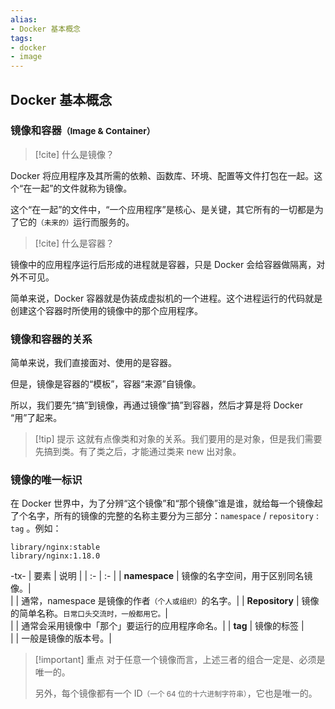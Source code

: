```yaml
---
alias: 
- Docker 基本概念
tags: 
- docker
- image 
---
```


## Docker 基本概念

### 镜像和容器<small>（Image & Container）</small>

> [!cite] 什么是镜像？

Docker 将应用程序及其所需的依赖、函数库、环境、配置等文件打包在一起。这个“在一起”的文件就称为镜像。

这个“在一起”的文件中，“一个应用程序”是核心、是关键，其它所有的一切都是为了它的<small>（未来的）</small>运行而服务的。

> [!cite] 什么是容器？

镜像中的应用程序运行后形成的进程就是容器，只是 Docker 会给容器做隔离，对外不可见。

简单来说，Docker 容器就是伪装成虚拟机的一个进程。这个进程运行的代码就是创建这个容器时所使用的镜像中的那个应用程序。

### 镜像和容器的关系

简单来说，我们直接面对、使用的是容器。

但是，镜像是容器的“模板”，容器“来源”自镜像。

所以，我们要先“搞”到镜像，再通过镜像“搞”到容器，然后才算是将 Docker “用”了起来。

> [!tip] 提示
> 这就有点像类和对象的关系。我们要用的是对象，但是我们需要先搞到类。有了类之后，才能通过类来 new 出对象。

### 镜像的唯一标识

在 Docker 世界中，为了分辨“这个镜像”和“那个镜像”谁是谁，就给每一个镜像起了个名字，所有的镜像的完整的名称主要分为三部分：`namespace` / `repository` : `tag` 。例如：

```text
library/nginx:stable
library/nginx:1.18.0
```

-tx-
| 要素 | 说明 |
| :- | :- |
| **namespace**  | 镜像的名字空间，用于区别同名镜像。|\
|            | 通常，namespace 是镜像的作者<small>（个人或组织）</small>的名字。|
| **Repository** | 镜像的简单名称。<small>日常口头交流时，一般都用它。</small>|\
|            | 通常会采用镜像中「那个」要运行的应用程序命名。|
| **tag**        | 镜像的标签 |\
|            | 一般是镜像的版本号。|

> [!important] 重点
> 对于任意一个镜像而言，上述三者的组合一定是、必须是唯一的。
> 
> 另外，每个镜像都有一个 ID<small>（一个 64 位的十六进制字符串）</small>，它也是唯一的。
